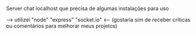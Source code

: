 Server chat localhost que precisa de algumas instalações para uso

--> utilizei "node" "express" "socket.io" <--
(gostaria sim de receber críticas ou comentários para melhorar meus projetos)
